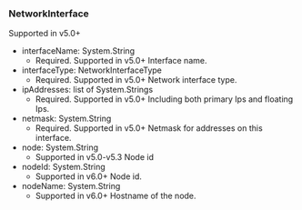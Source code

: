 ### NetworkInterface
Supported in v5.0+

- interfaceName: System.String
  - Required. Supported in v5.0+
Interface name.
- interfaceType: NetworkInterfaceType
  - Required. Supported in v5.0+
Network interface type.
- ipAddresses: list of System.Strings
  - Required. Supported in v5.0+
Including both primary Ips and floating Ips.
- netmask: System.String
  - Required. Supported in v5.0+
Netmask for addresses on this interface.
- node: System.String
  - Supported in v5.0-v5.3
Node id
- nodeId: System.String
  - Supported in v6.0+
Node id.
- nodeName: System.String
  - Supported in v6.0+
Hostname of the node.
